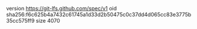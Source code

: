 version https://git-lfs.github.com/spec/v1
oid sha256:f6c625b4a7432c61745a1d33d2b50475c0c37dd4d065cc83e3775b35cc575ff9
size 4070
